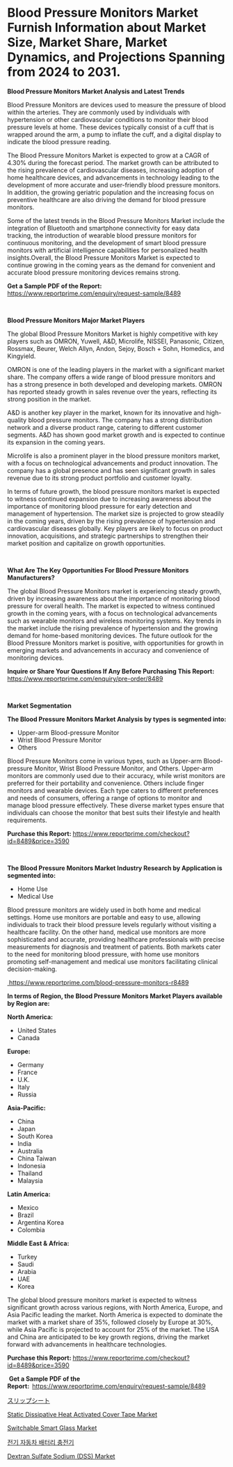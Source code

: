 <p><h1>Blood Pressure Monitors Market Furnish Information about Market Size, Market Share, Market Dynamics, and Projections Spanning from 2024 to 2031.</h1></p><p><strong>Blood Pressure Monitors Market Analysis and Latest Trends</strong></p>
<p><p>Blood Pressure Monitors are devices used to measure the pressure of blood within the arteries. They are commonly used by individuals with hypertension or other cardiovascular conditions to monitor their blood pressure levels at home. These devices typically consist of a cuff that is wrapped around the arm, a pump to inflate the cuff, and a digital display to indicate the blood pressure reading.</p><p>The Blood Pressure Monitors Market is expected to grow at a CAGR of 4.30% during the forecast period. The market growth can be attributed to the rising prevalence of cardiovascular diseases, increasing adoption of home healthcare devices, and advancements in technology leading to the development of more accurate and user-friendly blood pressure monitors. In addition, the growing geriatric population and the increasing focus on preventive healthcare are also driving the demand for blood pressure monitors.</p><p>Some of the latest trends in the Blood Pressure Monitors Market include the integration of Bluetooth and smartphone connectivity for easy data tracking, the introduction of wearable blood pressure monitors for continuous monitoring, and the development of smart blood pressure monitors with artificial intelligence capabilities for personalized health insights.Overall, the Blood Pressure Monitors Market is expected to continue growing in the coming years as the demand for convenient and accurate blood pressure monitoring devices remains strong.</p></p>
<p><strong>Get a Sample PDF of the Report:&nbsp;</strong> <a href="https://www.reportprime.com/enquiry/request-sample/8489">https://www.reportprime.com/enquiry/request-sample/8489</a></p>
<p>&nbsp;</p>
<p><strong>Blood Pressure Monitors Major Market Players</strong></p>
<p><p>The global Blood Pressure Monitors Market is highly competitive with key players such as OMRON, Yuwell, A&D, Microlife, NISSEI, Panasonic, Citizen, Rossmax, Beurer, Welch Allyn, Andon, Sejoy, Bosch + Sohn, Homedics, and Kingyield.</p><p>OMRON is one of the leading players in the market with a significant market share. The company offers a wide range of blood pressure monitors and has a strong presence in both developed and developing markets. OMRON has reported steady growth in sales revenue over the years, reflecting its strong position in the market.</p><p>A&D is another key player in the market, known for its innovative and high-quality blood pressure monitors. The company has a strong distribution network and a diverse product range, catering to different customer segments. A&D has shown good market growth and is expected to continue its expansion in the coming years.</p><p>Microlife is also a prominent player in the blood pressure monitors market, with a focus on technological advancements and product innovation. The company has a global presence and has seen significant growth in sales revenue due to its strong product portfolio and customer loyalty.</p><p>In terms of future growth, the blood pressure monitors market is expected to witness continued expansion due to increasing awareness about the importance of monitoring blood pressure for early detection and management of hypertension. The market size is projected to grow steadily in the coming years, driven by the rising prevalence of hypertension and cardiovascular diseases globally. Key players are likely to focus on product innovation, acquisitions, and strategic partnerships to strengthen their market position and capitalize on growth opportunities.</p></p>
<p>&nbsp;</p>
<p><strong>What Are The Key Opportunities For Blood Pressure Monitors Manufacturers?</strong></p>
<p><p>The global Blood Pressure Monitors market is experiencing steady growth, driven by increasing awareness about the importance of monitoring blood pressure for overall health. The market is expected to witness continued growth in the coming years, with a focus on technological advancements such as wearable monitors and wireless monitoring systems. Key trends in the market include the rising prevalence of hypertension and the growing demand for home-based monitoring devices. The future outlook for the Blood Pressure Monitors market is positive, with opportunities for growth in emerging markets and advancements in accuracy and convenience of monitoring devices.</p></p>
<p><strong>Inquire or Share Your Questions If Any Before Purchasing This Report:</strong> <a href="https://www.reportprime.com/enquiry/pre-order/8489">https://www.reportprime.com/enquiry/pre-order/8489</a></p>
<p>&nbsp;</p>
<p><strong>Market Segmentation</strong></p>
<p><strong>The Blood Pressure Monitors Market Analysis by types is segmented into:</strong></p>
<p><ul><li>Upper-arm Blood-pressure Monitor</li><li>Wrist Blood Pressure Monitor</li><li>Others</li></ul></p>
<p><p>Blood Pressure Monitors come in various types, such as Upper-arm Blood-pressure Monitor, Wrist Blood Pressure Monitor, and Others. Upper-arm monitors are commonly used due to their accuracy, while wrist monitors are preferred for their portability and convenience. Others include finger monitors and wearable devices. Each type caters to different preferences and needs of consumers, offering a range of options to monitor and manage blood pressure effectively. These diverse market types ensure that individuals can choose the monitor that best suits their lifestyle and health requirements.</p></p>
<p><strong>Purchase this Report:&nbsp;</strong><a href="https://www.reportprime.com/checkout?id=8489&price=3590">https://www.reportprime.com/checkout?id=8489&price=3590</a></p>
<p>&nbsp;</p>
<p><strong>The Blood Pressure Monitors Market Industry Research by Application is segmented into:</strong></p>
<p><ul><li>Home Use</li><li>Medical Use</li></ul></p>
<p><p>Blood pressure monitors are widely used in both home and medical settings. Home use monitors are portable and easy to use, allowing individuals to track their blood pressure levels regularly without visiting a healthcare facility. On the other hand, medical use monitors are more sophisticated and accurate, providing healthcare professionals with precise measurements for diagnosis and treatment of patients. Both markets cater to the need for monitoring blood pressure, with home use monitors promoting self-management and medical use monitors facilitating clinical decision-making.</p></p>
<p><a href="https://www.reportprime.com/blood-pressure-monitors-r8489">&nbsp;https://www.reportprime.com/blood-pressure-monitors-r8489</a></p>
<p><strong>In terms of Region, the Blood Pressure Monitors Market Players available by Region are:</strong></p>
<p>
    <p> <strong> North America: </strong>
        <ul>
            <li>United States</li>
            <li>Canada</li>
        </ul>
        </p> 
    <p> <strong> Europe: </strong>
        <ul>
            <li>Germany</li>
            <li>France</li>
            <li>U.K.</li>
            <li>Italy</li>
            <li>Russia</li>
        </ul>
        </p> 
    <p> <strong> Asia-Pacific: </strong>
        <ul>
            <li>China</li>
            <li>Japan</li>
            <li>South Korea</li>
            <li>India</li>
            <li>Australia</li>
            <li>China Taiwan</li>
            <li>Indonesia</li>
            <li>Thailand</li>
            <li>Malaysia</li>
        </ul>
        </p> 
    <p> <strong> Latin America: </strong>
        <ul>
            <li>Mexico</li>
            <li>Brazil</li>
            <li>Argentina Korea</li>
            <li>Colombia</li>
        </ul>
        </p> 
    <p> <strong> Middle East & Africa: </strong>
        <ul>
            <li>Turkey</li>
            <li>Saudi</li>
            <li>Arabia</li>
            <li>UAE</li>
            <li>Korea</li>
        </ul>
    </p>
    </p>
<p><p>The global blood pressure monitors market is expected to witness significant growth across various regions, with North America, Europe, and Asia Pacific leading the market. North America is expected to dominate the market with a market share of 35%, followed closely by Europe at 30%, while Asia Pacific is projected to account for 25% of the market. The USA and China are anticipated to be key growth regions, driving the market forward with advancements in healthcare technologies.</p></p>
<p><strong>Purchase this Report: </strong><a href="https://www.reportprime.com/checkout?id=8489&price=3590">https://www.reportprime.com/checkout?id=8489&price=3590</a></p>
<p>&nbsp;<strong>Get a Sample PDF of the Report:&nbsp;&nbsp;</strong><a href="https://www.reportprime.com/enquiry/request-sample/8489">https://www.reportprime.com/enquiry/request-sample/8489</a></p>
<p><strong></strong></p>
<p><p><a href="https://github.com/avwofrml53535/Market-Research-Report-List-1/blob/main/824590722911.md">スリップシート</a></p><p><a href="https://www.linkedin.com/pulse/static-dissipative-heat-activated-cover-tape-market-offers-jgegf?trackingId=GFyLJnOh10EWWoHHHLI6uw%3D%3D">Static Dissipative Heat Activated Cover Tape Market</a></p><p><a href="https://issuu.com/reportprime-2/docs/switchable-smart-glass-market-size-2030.pptx">Switchable Smart Glass Market</a></p><p><a href="https://github.com/TrevorKruvalis5678/Market-Research-Report-List-1/blob/main/561441320986.md">전기 자동차 배터리 충전기</a></p><p><a href="https://issuu.com/reportprime-2/docs/dextran-sulfate-sodium-dss-market-size-2030.pptx">Dextran Sulfate Sodium (DSS) Market</a></p></p>